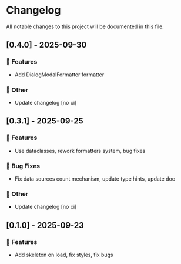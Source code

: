 # Changelog

All notable changes to this project will be documented in this file.

## [0.4.0] - 2025-09-30

### 🚀 Features

- Add DialogModalFormatter formatter

### 💼 Other

- Update changelog [no ci]

## [0.3.1] - 2025-09-25

### 🚀 Features

- Use dataclasses, rework formatters system, bug fixes

### 🐛 Bug Fixes

- Fix data sources count mechanism, update type hints, update doc

### 💼 Other

- Update changelog [no ci]

## [0.1.0] - 2025-09-23

### 🚀 Features

- Add skeleton on load, fix styles, fix bugs

<!-- generated by git-cliff -->

